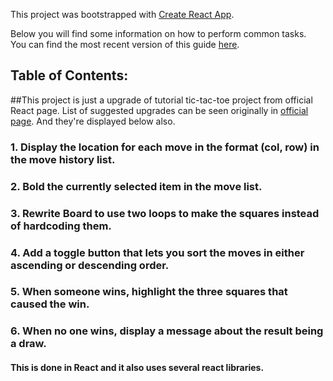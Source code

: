 This project was bootstrapped with [Create React App](https://github.com/facebookincubator/create-react-app).

Below you will find some information on how to perform common tasks.<br>
You can find the most recent version of this guide [here](https://github.com/facebookincubator/create-react-app/blob/master/packages/react-scripts/template/README.md).

## Table of Contents:

##This project is just a upgrade of tutorial tic-tac-toe project from official React page. List of suggested upgrades can be seen originally in [official page](https://reactjs.org/tutorial/tutorial.html#wrapping-up). And they're displayed below also.

### 1. Display the location for each move in the format (col, row) in the move history list.
### 2. Bold the currently selected item in the move list.
### 3. Rewrite Board to use two loops to make the squares instead of hardcoding them.
### 4. Add a toggle button that lets you sort the moves in either ascending or descending order.
### 5. When someone wins, highlight the three squares that caused the win.
### 6. When no one wins, display a message about the result being a draw.

#### This is done in React and it also uses several react libraries.
